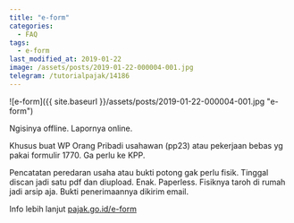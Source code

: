 ```yaml
---
title: "e-form"
categories:
  - FAQ
tags:
  - e-form
last_modified_at: 2019-01-22
image: /assets/posts/2019-01-22-000004-001.jpg
telegram: /tutorialpajak/14186
---
```

![e-form]({{ site.baseurl }}/assets/posts/2019-01-22-000004-001.jpg "e-form")

Ngisinya offline. Lapornya online. 

Khusus buat WP Orang Pribadi usahawan (pp23) atau pekerjaan bebas yg pakai formulir 1770. Ga perlu ke KPP. 

Pencatatan peredaran usaha atau bukti potong gak perlu fisik. Tinggal discan jadi satu pdf dan diupload. Enak. Paperless. Fisiknya taroh di rumah jadi arsip aja. Bukti penerimaannya dikirim email.

Info lebih lanjut [pajak.go.id/e-form](http://pajak.go.id/e-form)




